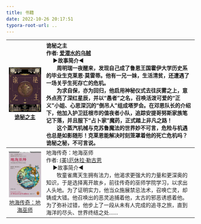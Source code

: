 ```yaml
---
title: 书籍
date: 2022-10-26 20:17:51
typora-root-url: ..
---
```


| <img src="异世之书/诡秘之主.jpg" alt="诡秘之主" style="zoom:33%;" />[诡秘之主](https://book.douban.com/subject/35051813/) | 诡秘之主<br/>作者: [爱潜水的乌贼](https://book.douban.com/search/爱潜水的乌贼)<br/>     ▶故事简介◀<br/>  周明瑞一夜醒来，发现自己成了鲁恩王国霍伊大学历史系的毕业生克莱恩·莫雷蒂。他有一兄一妹，生活清贫，还遭遇了一场关乎生死存亡的危机。<br/>  为求自保，亦为回归，他启用神秘仪式去往灰雾之上，意外点亮了深红星辰，并以“愚者”之名，召唤活泼可爱的“正义”小姐、心思深沉的“倒吊人”组成塔罗会。在邓恩队长的介绍下，他加入护卫廷根市的值夜者小队，追踪安提哥努斯家族笔记下落，并且服下“占卜家”魔药，正式踏上非凡之路！<br/>  这个蒸汽机械与克苏鲁魔法的世界妙不可言，危险与机遇也总是如影随形！克莱恩能解决时刻笼罩着他的死亡危机吗？诡秘之秘，不可言说。 |
| :----------------------------------------------------------: | :----------------------------------------------------------- |
| <img src="异世之书/地海巫师.jpg" alt="地海巫师" style="zoom:33%;" />[地海传奇：地海巫师](https://book.douban.com/subject/24882304/) | 地海传奇：地海巫师<br/>作者: [(美)厄休拉·勒古恩](https://book.douban.com/search/厄休拉·勒古恩)<br/>     ▶故事简介◀<br/>  牧童雀鹰天生拥有法力，他渴求更强大的力量和更深奥的知识，于是选择离开故乡，前往传奇的巫师学院学习，以求出人头地。为了证明实力，他当众施展禁忌法术，召唤亡灵，却铸成大错。他召唤出的恶灵追捕着他，太古的邪恶诱惑着他。为了弥补过错，他步上了一段从未有人完成的追寻之旅，直到海洋的尽头、世界终结之处…… |